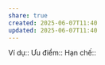 ```yaml
---
share: true
created: 2025-06-07T11:40
updated: 2025-06-07T11:40
---
```

Ví dụ::
Ưu điểm::
Hạn chế::